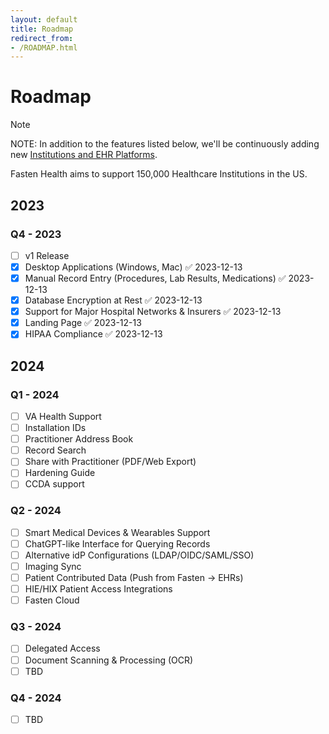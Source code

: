 ```yaml
---
layout: default
title: Roadmap
redirect_from:
- /ROADMAP.html
---
```


# Roadmap


> [!NOTE]  
> NOTE: In addition to the features listed below, we'll be continuously adding new [Institutions and EHR Platforms](https://github.com/fastenhealth/fasten-sources/blob/main/PLATFORM_LIST.md). 
> 
> Fasten Health aims to support 150,000 Healthcare Institutions in the US.

## 2023
### Q4 - 2023

- [ ] v1 Release 
- [x] Desktop Applications (Windows, Mac) ✅ 2023-12-13
- [x] Manual Record Entry (Procedures, Lab Results, Medications) ✅ 2023-12-13
- [x] Database Encryption at Rest ✅ 2023-12-13
- [x] Support for Major Hospital Networks & Insurers ✅ 2023-12-13
- [x] Landing Page ✅ 2023-12-13
- [x] HIPAA Compliance ✅ 2023-12-13

## 2024

### Q1 - 2024

- [ ] VA Health Support
- [ ] Installation IDs
- [ ] Practitioner Address Book
- [ ] Record Search
- [ ] Share with Practitioner (PDF/Web Export)
- [ ] Hardening Guide
- [ ] CCDA support

### Q2 - 2024

- [ ] Smart Medical Devices & Wearables Support
- [ ] ChatGPT-like Interface for Querying Records
- [ ] Alternative idP Configurations (LDAP/OIDC/SAML/SSO)
- [ ] Imaging Sync
- [ ] Patient Contributed Data (Push from Fasten -> EHRs)
- [ ] HIE/HIX Patient Access Integrations
- [ ] Fasten Cloud

### Q3 - 2024

- [ ] Delegated Access
- [ ] Document Scanning & Processing (OCR)
- [ ] TBD
### Q4 - 2024

- [ ] TBD